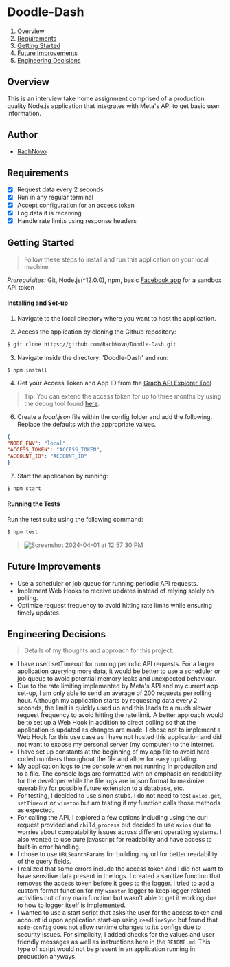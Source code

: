 # Doodle-Dash

1. [Overview](#overview)
2. [Requirements](#requirements)
3. [Getting Started](#getting-started)
4. [Future Improvements](#future-improvements)
5. [Engineering Decisions](#engineering-decisions)

## Overview

This is an interview take home assignment comprised of a production quality Node.js application that integrates with Meta's API to get basic user information.

## Author

- [RachNovo](https://github.com/RachNovo)

## Requirements
- [x] Request data every 2 seconds
- [x] Run in any regular terminal
- [x] Accept configuration for an access token
- [x] Log data it is receiving
- [x] Handle rate limits using response headers

## Getting Started
> Follow these steps to install and run this application on your local machine.

*Prerequisites:* Git, Node.js(^12.0.0), npm, basic [Facebook app](https://developers.facebook.com/docs/development) for a sandbox API token

#### Installing and Set-up

1. Navigate to the local directory where you want to host the application.

2. Access the application by cloning the Github repository:

```bash
$ git clone https://github.com/RachNovo/Doodle-Dash.git
```
3. Navigate inside the directory: 'Doodle-Dash' and run:
```bash
$ npm install
```
4. Get your Access Token and App ID from the [Graph API Explorer Tool](https://developers.facebook.com/tools/explorer)
> Tip: You can extend the access token for up to three months by using the debug tool found [here](https://developers.facebook.com/tools/debug/accesstoken/).

6. Create a *local.json* file within the config folder and add the following. Replace the defaults with the appropriate values.
```json
{
"NODE_ENV": "local",
"ACCESS_TOKEN": "ACCESS_TOKEN",
"ACCOUNT_ID": "ACCOUNT_ID"
}
```
7. Start the application by running:
```bash
$ npm start
```

#### Running the Tests
Run the test suite using the following command:
```bash
$ npm test
```
> ![Screenshot 2024-04-01 at 12 57 30 PM](https://github.com/RachNovo/Doodle-Dash/assets/44451197/876186a0-530b-46aa-ac35-2019fc2eeef9)
## Future Improvements
-  Use a scheduler or job queue for running periodic API requests.
- Implement Web Hooks to receive updates instead of relying solely on polling.
-  Optimize request frequency to avoid hitting rate limits while ensuring timely updates.

## Engineering Decisions
>Details of my thoughts and approach for this project:
- I have used setTimeout for running periodic API requests. For a larger application querying more data, it would be better to use a scheduler or job queue to avoid potential memory leaks and unexpected behaviour.
- Due to the rate limiting implemented by Meta's API and my current app set-up, I am only able to send an average of 200 requests per rolling hour. Although my application starts by requesting data every 2 seconds, the limit is quickly used up and this leads to a much slower request frequency to avoid hitting the rate limit. A better approach would be to set up a Web Hook in addition to direct polling so that the application is updated as changes are made. I chose not to implement a Web Hook for this use case as I have not hosted this application and did not want to expose my personal server (my computer) to the internet.
- I have set up constants at the beginning of my app file to avoid hard-coded numbers throughout the file and allow for easy updating.
- My application logs to the console when not running in production and to a file. The console logs are formatted with an emphasis on readability for the developer while the file logs are in json format to maximize querability for possible future extension to a database, etc.
- For testing, I decided to use sinon stubs. I do not need to test `axios.get`, `setTimeout` or `winston` but am testing if my function calls those methods as expected.
- For calling the API, I explored a few options including using the curl request provided and `child_process` but decided to use `axios` due to worries about compatability issues across different operating systems. I also wanted to use pure javascript for readability and have access to built-in error handling.
- I chose to use `URLSearchParams` for building my url for better readability of the query fields.
- I realized that some errors include the access token and I did not want to have sensitive data present in the logs. I created a sanitize function that removes the access token before it goes to the logger. I tried to add a custom format function for my `winston` logger to keep logger related activities out of my main function but wasn't able to get it working due to how to logger itself is implemented.
- I wanted to use a start script that asks the user for the access token and account id upon application start-up using `readlineSync` but found that `node-config` does not allow runtime changes to its configs due to security issues. For simplicity, I added checks for the values and user friendly messages as well as instructions here in the `README.md`. This type of script would not be present in an application running in production anyways.
